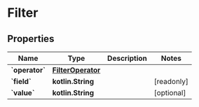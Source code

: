 
# Filter

## Properties
| Name | Type | Description | Notes |
| ------------ | ------------- | ------------- | ------------- |
| **&#x60;operator&#x60;** | [**FilterOperator**](FilterOperator.md) |  |  |
| **&#x60;field&#x60;** | **kotlin.String** |  |  [readonly] |
| **&#x60;value&#x60;** | **kotlin.String** |  |  [optional] |




